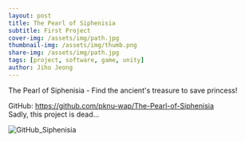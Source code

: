 ```yaml
---
layout: post
title: The Pearl of Siphenisia
subtitle: First Project
cover-img: /assets/img/path.jpg
thumbnail-img: /assets/img/thumb.png
share-img: /assets/img/path.jpg
tags: [project, software, game, unity]
author: Jiho Jeong
---
```


The Pearl of Siphenisia - Find the ancient's treasure to save princess!

GitHub: https://github.com/pknu-wap/The-Pearl-of-Siphenisia  
Sadly, this project is dead...

![GitHub_Siphenisia](https://github.com/pknu-wap/2023_2_Game_Team_3/assets/61517039/4e7b9390-54ce-4f7c-aac3-8a05984f8112)
